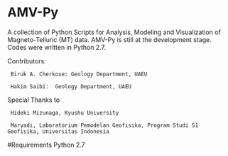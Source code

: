 # AMV-Py
A collection of Python Scripts for Analysis, Modeling and Visualization of Magneto-Telluric (MT) data.
AMV-Py is still at the development stage. Codes were written in Python 2.7.

   Contributors:
   
     Biruk A. Cherkose: Geology Department, UAEU
     
     Hakim Saibi:  Geology Department, UAEU
     
  Special Thanks to
  
     Hideki Mizunaga, Kyushu University
     
     Maryadi, Laboratorium Pemodelan Geofisika, Program Studi S1 Geofisika, Universitas Indonesia
#Requirements 
Python 2.7
